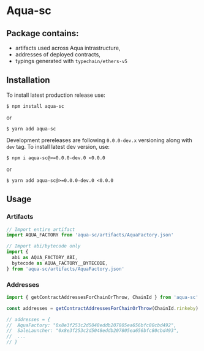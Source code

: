 # Aqua-sc
## Package contains:
- artifacts used across Aqua intrastructure,
- addresses of deployed contracts,
- typings generated with `typechain/ethers-v5`

## Installation

To install latest production release use:

```shell 
$ npm install aqua-sc
```
or
```shell 
$ yarn add aqua-sc
```

Development prereleases are following `0.0.0-dev.x` versioning along with `dev` tag. 
To install latest dev version, use:
```shell 
$ npm i aqua-sc@>=0.0.0-dev.0 <0.0.0
```
or
```shell 
$ yarn add aqua-sc@>=0.0.0-dev.0 <0.0.0
```

## Usage
### Artifacts
```ts
// Import entire artifact
import AQUA_FACTORY from 'aqua-sc/artifacts/AquaFactory.json'

// Import abi/bytecode only
import {
  abi as AQUA_FACTORY_ABI,
  bytecode as AQUA_FACTORY__BYTECODE,
} from 'aqua-sc/artifacts/AquaFactory.json'
```

### Addresses

```ts
import { getContractAddressesForChainOrThrow, ChainId } from 'aqua-sc'

const addresses = getContractAddressesForChainOrThrow(ChainId.rinkeby)

// addresses = {
// 	AquaFactory: "0x8e3f253c2d5048eddb207805ea656bfc80cbd492",
// 	SaleLauncher: "0x8e3f253c2d5048eddb207805ea656bfc80cbd493",
// 	...
// }
```
